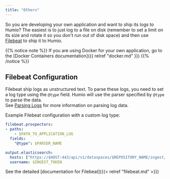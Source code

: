 ```yaml
---
title: "Others"
---
```


So you are developing your own application and want to ship its logs
to Humio?  The easiest is to just log to a file on disk (remember to
set a limit on its size and rotate it so you don't run out of disk
space) and then use [Filebeat](/sending_logs_to_humio/log_shippers/beats/) to ship it
to Humio.

{{% notice note %}}
If you are using Docker for your own application, go to the [Docker Containers documentation]({{ relref "docker.md" }})
{{% /notice %}}


## Filebeat Configuration

Filebeat ship logs as unstructured text. To parse these logs, you need
to set a log type using the `@type` field.  Humio will use the parser specified by `@type` to parse the data.  
See [Parsing Logs](/sending_logs_to_humio/parsers/parsing/) for more information on parsing log data.

Example Filebeat configuration with a custom log type:

```yaml
filebeat.prospectors:
- paths:
    - $PATH_TO_APPLICATION_LOG
  fields:
    "@type": $PARSER_NAME

output.elasticsearch:
  hosts: ["https://$HOST:443/api/v1/dataspaces/$REPOSITORY_NAME/ingest/elasticsearch"]
  username: $INGEST_TOKEN
```

See the detailed [documentation for Filebeat]({{< relref "filebeat.md" >}})
